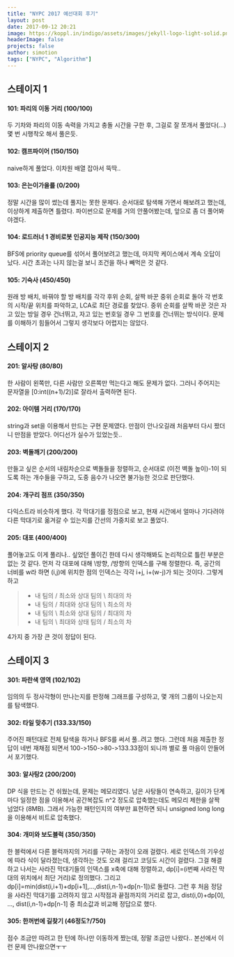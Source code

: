 ```yaml
---
title: "NYPC 2017 예선대회 후기"
layout: post
date: 2017-09-12 20:21
image: https://koppl.in/indigo/assets/images/jekyll-logo-light-solid.png
headerImage: false
projects: false
author: simotion
tags: ["NYPC", "Algorithm"]
---
```

## 스테이지 1
#### 101: 파리의 이동 거리 (100/100)
두 기차와 파리의 이동 속력을 가지고 충돌 시간을 구한 후, 그걸로 잘 쪼개서 풀었다(...) 몇 번 시행착오 해서 풀은듯.

#### 102: 캠프파이어 (150/150)
naive하게 풀었다. 이차원 배열 잡아서 뚝딱..

#### 103: 은는이가을를 (0/200)
정말 시간을 많이 썼는데 풀지는 못한 문제다. 순서대로 탐색해 가면서 해보려고 했는데, 이상하게 제출하면 틀렸다. 파이썬으로 문제를 거의 안풀어봤는데, 앞으로 좀 더 풀어봐야겠다.

#### 104: 로드러너 1 경비로봇 인공지능 제작 (150/300)
BFS에 priority queue를 섞어서 풀어보려고 했는데, 마지막 케이스에서 계속 오답이 났다. 시간 초과는 나지 않는걸 보니 조건을 하나 빼먹은 것 같다.

#### 105: 기숙사 (450/450)
원래 방 배치, 바꿔야 할 방 배치를 각각 후위 순회, 살짝 바꾼 중위 순회로 돌아 각 번호의 시작/끝 위치를 파악하고, LCA로 최단 경로를 찾았다. 중위 순회를 살짝 바꾼 것은 자고 있는 방일 경우 건너뛰고, 자고 있는 번호일 경우 그 번호를 건너뛰는 방식이다. 문제를 이해하기 힘들어서 그렇지 생각보다 어렵지는 않았다.

## 스테이지 2
#### 201: 알사탕 (80/80)
한 사람이 왼쪽만, 다른 사람만 오른쪽만 먹는다고 해도 문제가 없다. 그러니 주어지는 문자열을 [0:int((n+1)/2)]로 잘라서 출력하면 된다.

#### 202: 아이템 거리 (170/170)
string과 set을 이용해서 만드는 구현 문제였다. 만점이 안나오길래 처음부터 다시 짰더니 만점을 받았다. 어디선가 실수가 있었는듯..

#### 203: 벽돌깨기 (200/200)
만들고 싶은 순서의 내림차순으로 벽돌들을 정렬하고, 순서대로 (이전 벽돌 높이)-1이 되도록 하는 개수들을 구하고, 도중 음수가 나오면 불가능한 것으로 판단했다.

#### 204: 개구리 점프 (350/350)
다익스트라 비슷하게 했다. 각 막대기를 정점으로 보고, 현재 시간에서 얼마나 기다려야 다른 막대기로 옮겨갈 수 있는지를 간선의 가중치로 보고 풀었다.

#### 205: 대포 (400/400)
풀어놓고도 이게 풀리나.. 싶었던 풀이긴 한데 다시 생각해봐도 논리적으로 틀린 부분은 없는 것 같다. 먼저 각 대포에 대해 \방향, /방향의 인덱스를 구해 정렬한다. 즉, 공간의 너비를 w라 하면 (i,j)에 위치한 점의 인덱스는 각각 i+j, i+(w-j)가 되는 것이다. 그렇게 하고

> - 내 팀의 / 최소와 상대 팀의 \ 최대의 차 <br>
> - 내 팀의 / 최대와 상대 팀의 \ 최소의 차 <br>
> - 내 팀의 \ 최소와 상대 팀의 / 최대의 차 <br>
> - 내 팀의 \ 최대와 상태 팀의 / 최소의 차 <br>

4가지 중 가장 큰 것이 정답이 된다.

## 스테이지 3
#### 301: 파란색 영역 (102/102)
임의의 두 정사각형이 만나는지를 판정해 그래프를 구성하고, 몇 개의 그룹이 나오는지를 탐색했다.

#### 302: 타일 맞추기 (133.33/150)
주어진 패턴대로 전체 탐색을 하거나 BFS를 써서 풀..려고 했다. 그런데 처음 제출한 정답이 네번 재채점 되면서 100->150->80->133.33점이 되니까 별로 풀 마음이 안들어서 포기했다.

#### 303: 알사탕2 (200/200)
DP 식을 만드는 건 쉬웠는데, 문제는 메모리였다. 남은 사탕들이 연속하고, 길이가 단계마다 일정한 점을 이용해서 공간복잡도 n^2 정도로 압축했는데도 메모리 제한을 살짝 넘었다 (8MB). 그래서 가능한 패턴인지의 여부만 표현하면 되니 unsigned long long을 이용해서 비트로 압축했다.

#### 304: 개미와 보도블럭 (350/350)
한 블럭에서 다른 블럭까지의 거리를 구하는 과정이 오래 걸렸다. 세로 인덱스의 기우성에 따라 식이 달라졌는데, 생각하는 것도 오래 걸리고 코딩도 시간이 걸렸다. 그걸 해결하고 나서는 사라진 막대기들의 인덱스를 x축에 대해 정렬하고, dp[i]=(i번째 사라진 막대의 위치에서 최단 거리)로 정의했다. 그리고 dp[i]=min(dist(i,i+1)+dp[i+1],...,dist(i,n-1)+dp[n-1])로 돌렸다. 그런 후 처음 정담을 사라진 막대기를 고려하지 않고 시작점과 끝점까지의 거리로 잡고, dist(i,0)+dp[0], ..., dist(i,n-1)+dp[n-1] 중 최소값과 비교해 정답으로 했다.

#### 305: 한꺼번에 길찾기 (46정도?/750)
점수 조금만 따려고 한 턴에 하나만 이동하게 짰는데, 정말 조금만 나왔다.. 본선에서 이런 문제 안나왔으면ㅜㅜ